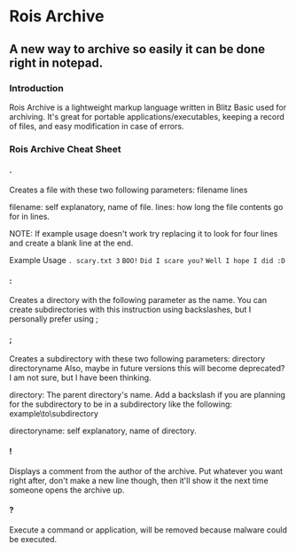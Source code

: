 # Rois Archive



## A new way to archive so easily it can be done right in notepad.




### Introduction



Rois Archive is a lightweight markup language written in Blitz Basic used
for archiving. It's great for portable applications/executables, keeping a record
of files, and easy modification in case of errors.



### Rois Archive Cheat Sheet



#### .

Creates a file with these two following parameters: filename lines



filename: self explanatory, name of file.
lines: how long the file contents go for in lines.



NOTE: If example usage doesn't work try replacing it to look for four
lines and create a blank line at the end.



Example Usage
`. scary.txt 3`
`BOO!`
`Did I scare you?`
`Well I hope I did :D`




#### :

Creates a directory with the following parameter as the name.
You can create subdirectories with this instruction using backslashes,
but I personally prefer using ;



#### ;

Creates a subdirectory with these two following parameters: directory directoryname
Also, maybe in future versions this will become deprecated? I am not sure,
but I have been thinking.



directory: The parent directory's name. Add a backslash if you are planning for the
subdirectory to be in a subdirectory like the following: example\\to\\subdirectory



directoryname: self explanatory, name of directory.



#### !

Displays a comment from the author of the archive. Put whatever you want right after,
don't make a new line though, then it'll show it the next time someone opens the archive
up.

#### ?

Execute a command or application, will be removed because malware could be executed.

